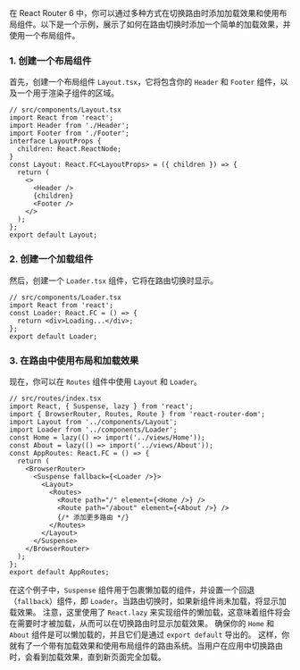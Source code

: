在 React Router 6 中，你可以通过多种方式在切换路由时添加加载效果和使用布局组件。以下是一个示例，展示了如何在路由切换时添加一个简单的加载效果，并使用一个布局组件。
### 1. 创建一个布局组件
首先，创建一个布局组件 `Layout.tsx`，它将包含你的 `Header` 和 `Footer` 组件，以及一个用于渲染子组件的区域。
```tsx
// src/components/Layout.tsx
import React from 'react';
import Header from './Header';
import Footer from './Footer';
interface LayoutProps {
  children: React.ReactNode;
}
const Layout: React.FC<LayoutProps> = ({ children }) => {
  return (
    <>
      <Header />
      {children}
      <Footer />
    </>
  );
};
export default Layout;
```
### 2. 创建一个加载组件
然后，创建一个 `Loader.tsx` 组件，它将在路由切换时显示。
```tsx
// src/components/Loader.tsx
import React from 'react';
const Loader: React.FC = () => {
  return <div>Loading...</div>;
};
export default Loader;
```
### 3. 在路由中使用布局和加载效果
现在，你可以在 `Routes` 组件中使用 `Layout` 和 `Loader`。
```tsx
// src/routes/index.tsx
import React, { Suspense, lazy } from 'react';
import { BrowserRouter, Routes, Route } from 'react-router-dom';
import Layout from '../components/Layout';
import Loader from '../components/Loader';
const Home = lazy(() => import('../views/Home'));
const About = lazy(() => import('../views/About'));
const AppRoutes: React.FC = () => {
  return (
    <BrowserRouter>
      <Suspense fallback={<Loader />}>
        <Layout>
          <Routes>
            <Route path="/" element={<Home />} />
            <Route path="/about" element={<About />} />
            {/* 添加更多路由 */}
          </Routes>
        </Layout>
      </Suspense>
    </BrowserRouter>
  );
};
export default AppRoutes;
```
在这个例子中，`Suspense` 组件用于包裹懒加载的组件，并设置一个回退（`fallback`）组件，即 `Loader`。当路由切换时，如果新组件尚未加载，将显示加载效果。
注意，这里使用了 `React.lazy` 来实现组件的懒加载，这意味着组件将会在需要时才被加载，从而可以在切换路由时显示加载效果。
确保你的 `Home` 和 `About` 组件是可以懒加载的，并且它们是通过 `export default` 导出的。
这样，你就有了一个带有加载效果和使用布局组件的路由系统。当用户在应用中切换路由时，会看到加载效果，直到新页面完全加载。
